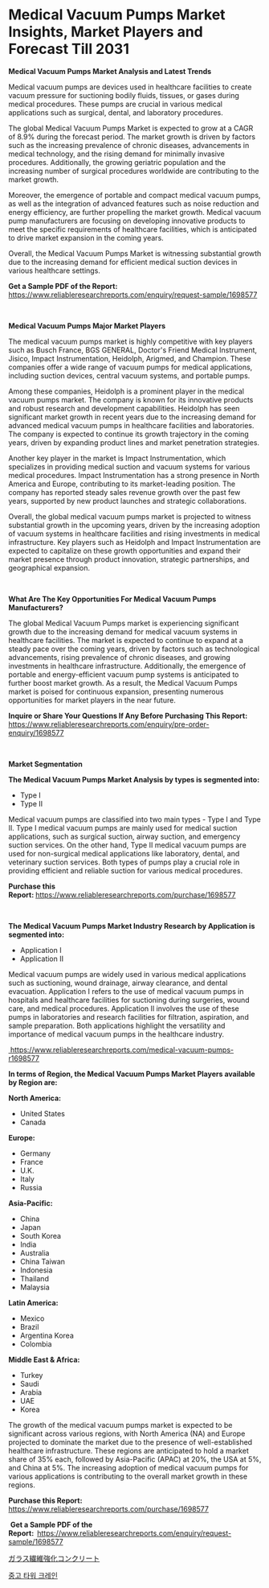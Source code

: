 <p><h1>Medical Vacuum Pumps Market Insights, Market Players and Forecast Till 2031</h1></p><p><strong>Medical Vacuum Pumps Market Analysis and Latest Trends</strong></p>
<p><p>Medical vacuum pumps are devices used in healthcare facilities to create vacuum pressure for suctioning bodily fluids, tissues, or gases during medical procedures. These pumps are crucial in various medical applications such as surgical, dental, and laboratory procedures.</p><p>The global Medical Vacuum Pumps Market is expected to grow at a CAGR of 8.9% during the forecast period. The market growth is driven by factors such as the increasing prevalence of chronic diseases, advancements in medical technology, and the rising demand for minimally invasive procedures. Additionally, the growing geriatric population and the increasing number of surgical procedures worldwide are contributing to the market growth.</p><p>Moreover, the emergence of portable and compact medical vacuum pumps, as well as the integration of advanced features such as noise reduction and energy efficiency, are further propelling the market growth. Medical vacuum pump manufacturers are focusing on developing innovative products to meet the specific requirements of healthcare facilities, which is anticipated to drive market expansion in the coming years.</p><p>Overall, the Medical Vacuum Pumps Market is witnessing substantial growth due to the increasing demand for efficient medical suction devices in various healthcare settings.</p></p>
<p><strong>Get a Sample PDF of the Report:&nbsp;</strong> <a href="https://www.reliableresearchreports.com/enquiry/request-sample/1698577">https://www.reliableresearchreports.com/enquiry/request-sample/1698577</a></p>
<p>&nbsp;</p>
<p><strong>Medical Vacuum Pumps Major Market Players</strong></p>
<p><p>The medical vacuum pumps market is highly competitive with key players such as Busch France, BGS GENERAL, Doctor's Friend Medical Instrument, Jisico, Impact Instrumentation, Heidolph, Arigmed, and Champion. These companies offer a wide range of vacuum pumps for medical applications, including suction devices, central vacuum systems, and portable pumps.</p><p>Among these companies, Heidolph is a prominent player in the medical vacuum pumps market. The company is known for its innovative products and robust research and development capabilities. Heidolph has seen significant market growth in recent years due to the increasing demand for advanced medical vacuum pumps in healthcare facilities and laboratories. The company is expected to continue its growth trajectory in the coming years, driven by expanding product lines and market penetration strategies.</p><p>Another key player in the market is Impact Instrumentation, which specializes in providing medical suction and vacuum systems for various medical procedures. Impact Instrumentation has a strong presence in North America and Europe, contributing to its market-leading position. The company has reported steady sales revenue growth over the past few years, supported by new product launches and strategic collaborations.</p><p>Overall, the global medical vacuum pumps market is projected to witness substantial growth in the upcoming years, driven by the increasing adoption of vacuum systems in healthcare facilities and rising investments in medical infrastructure. Key players such as Heidolph and Impact Instrumentation are expected to capitalize on these growth opportunities and expand their market presence through product innovation, strategic partnerships, and geographical expansion.</p></p>
<p>&nbsp;</p>
<p><strong>What Are The Key Opportunities For Medical Vacuum Pumps Manufacturers?</strong></p>
<p><p>The global Medical Vacuum Pumps market is experiencing significant growth due to the increasing demand for medical vacuum systems in healthcare facilities. The market is expected to continue to expand at a steady pace over the coming years, driven by factors such as technological advancements, rising prevalence of chronic diseases, and growing investments in healthcare infrastructure. Additionally, the emergence of portable and energy-efficient vacuum pump systems is anticipated to further boost market growth. As a result, the Medical Vacuum Pumps market is poised for continuous expansion, presenting numerous opportunities for market players in the near future.</p></p>
<p><strong>Inquire or Share Your Questions If Any Before Purchasing This Report:</strong> <a href="https://www.reliableresearchreports.com/enquiry/pre-order-enquiry/1698577">https://www.reliableresearchreports.com/enquiry/pre-order-enquiry/1698577</a></p>
<p>&nbsp;</p>
<p><strong>Market Segmentation</strong></p>
<p><strong>The Medical Vacuum Pumps Market Analysis by types is segmented into:</strong></p>
<p><ul><li>Type I</li><li>Type II</li></ul></p>
<p><p>Medical vacuum pumps are classified into two main types - Type I and Type II. Type I medical vacuum pumps are mainly used for medical suction applications, such as surgical suction, airway suction, and emergency suction services. On the other hand, Type II medical vacuum pumps are used for non-surgical medical applications like laboratory, dental, and veterinary suction services. Both types of pumps play a crucial role in providing efficient and reliable suction for various medical procedures.</p></p>
<p><strong>Purchase this Report:&nbsp;</strong><a href="https://www.reliableresearchreports.com/purchase/1698577">https://www.reliableresearchreports.com/purchase/1698577</a></p>
<p>&nbsp;</p>
<p><strong>The Medical Vacuum Pumps Market Industry Research by Application is segmented into:</strong></p>
<p><ul><li>Application I</li><li>Application II</li></ul></p>
<p><p>Medical vacuum pumps are widely used in various medical applications such as suctioning, wound drainage, airway clearance, and dental evacuation. Application I refers to the use of medical vacuum pumps in hospitals and healthcare facilities for suctioning during surgeries, wound care, and medical procedures. Application II involves the use of these pumps in laboratories and research facilities for filtration, aspiration, and sample preparation. Both applications highlight the versatility and importance of medical vacuum pumps in the healthcare industry.</p></p>
<p><a href="https://www.reliableresearchreports.com/medical-vacuum-pumps-r1698577">&nbsp;https://www.reliableresearchreports.com/medical-vacuum-pumps-r1698577</a></p>
<p><strong>In terms of Region, the Medical Vacuum Pumps Market Players available by Region are:</strong></p>
<p>
    <p> <strong> North America: </strong>
        <ul>
            <li>United States</li>
            <li>Canada</li>
        </ul>
        </p> 
    <p> <strong> Europe: </strong>
        <ul>
            <li>Germany</li>
            <li>France</li>
            <li>U.K.</li>
            <li>Italy</li>
            <li>Russia</li>
        </ul>
        </p> 
    <p> <strong> Asia-Pacific: </strong>
        <ul>
            <li>China</li>
            <li>Japan</li>
            <li>South Korea</li>
            <li>India</li>
            <li>Australia</li>
            <li>China Taiwan</li>
            <li>Indonesia</li>
            <li>Thailand</li>
            <li>Malaysia</li>
        </ul>
        </p> 
    <p> <strong> Latin America: </strong>
        <ul>
            <li>Mexico</li>
            <li>Brazil</li>
            <li>Argentina Korea</li>
            <li>Colombia</li>
        </ul>
        </p> 
    <p> <strong> Middle East & Africa: </strong>
        <ul>
            <li>Turkey</li>
            <li>Saudi</li>
            <li>Arabia</li>
            <li>UAE</li>
            <li>Korea</li>
        </ul>
    </p>
    </p>
<p><p>The growth of the medical vacuum pumps market is expected to be significant across various regions, with North America (NA) and Europe projected to dominate the market due to the presence of well-established healthcare infrastructure. These regions are anticipated to hold a market share of 35% each, followed by Asia-Pacific (APAC) at 20%, the USA at 5%, and China at 5%. The increasing adoption of medical vacuum pumps for various applications is contributing to the overall market growth in these regions.</p></p>
<p><strong>Purchase this Report: </strong><a href="https://www.reliableresearchreports.com/purchase/1698577">https://www.reliableresearchreports.com/purchase/1698577</a></p>
<p>&nbsp;<strong>Get a Sample PDF of the Report:&nbsp;&nbsp;</strong><a href="https://www.reliableresearchreports.com/enquiry/request-sample/1698577">https://www.reliableresearchreports.com/enquiry/request-sample/1698577</a></p>
<p><strong></strong></p>
<p><p><a href="https://medium.com/@akio198300/2024%E5%B9%B4%E3%81%8B%E3%82%892031%E5%B9%B4%E3%81%AE%E6%9C%9F%E9%96%93%E3%81%AE%E7%B9%8A%E7%B6%AD%E5%BC%B7%E5%8C%96%E3%82%B3%E3%83%B3%E3%82%AF%E3%83%AA%E3%83%BC%E3%83%88%E5%B8%82%E5%A0%B4%E5%8B%95%E5%90%91%E3%81%A8%E5%B8%82%E5%A0%B4%E5%88%86%E6%9E%90%E3%82%92%E4%BA%88%E6%B8%AC%E3%81%97%E3%81%BE%E3%81%99-5c0a46664a62">ガラス繊維強化コンクリート</a></p><p><a href="https://medium.com/@londonacobson5656/%EC%82%AC%EC%9A%A9-%EC%A4%91%EC%9D%B8-%ED%83%80%EC%9B%8C-%ED%81%AC%EB%A0%88%EC%9D%B8-%EC%8B%9C%EC%9E%A5%EC%9D%80-%EC%8B%9C%EC%9E%A5-%EC%A0%90%EC%9C%A0%EC%9C%A8-%ED%81%AC%EA%B8%B0-%EB%B0%8F-2031%EB%85%84%EA%B9%8C%EC%A7%80-%EC%98%88%EC%83%81%EB%90%98%EB%8A%94-%EC%98%88%EC%B8%A1%EC%97%90-%EC%A4%91%EC%A0%90%EC%9D%84-%EB%91%A1%EB%8B%88%EB%8B%A4-fdbd732b08dc">중고 타워 크레인</a></p></p>